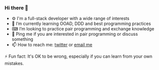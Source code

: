### Hi there 👋

<ul dir="auto">
<li> ⚙ I'm a full-stack developer with a wide range of interests</li>
<li> 🌱 I’m currently learning OOAD, DDD and best programming practices</li>
<li> ⌨ I’m looking to practice pair programming and exchange knowledge</li>
<li> 💬 Ping me if you are interested in pair programming or discuss something</li>
<li> 📫 How to reach me: <a href="https://x.com/KudashevSergey">twitter</a> or <a href="mailto:kudashevs@gmail.com">email me</a></li>
</ul>
<p>
⚡ Fun fact: It's OK to be wrong, especially if you can learn from your own mistakes.
</p>
